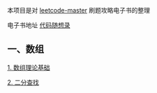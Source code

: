 本项目是对 [leetcode-master](https://github.com/youngyangyang04/leetcode-master) 刷题攻略电子书的整理

电子书地址 [代码随想录](https://programmercarl.com)

## 一、数组
[1. 数组理论基础](./Array/FundamentalsOfArrayTheory.md)

[2. 二分查找](./Array/BinarySearch.md)
